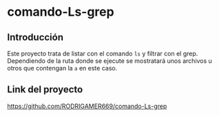 ﻿# comando-Ls-grep

## Introducción

Este proyecto trata de listar con el comando `ls` y filtrar con el grep. Dependiendo de la ruta donde se ejecute se mostratará unos archivos u otros que contengan la `a` en este caso.

## Link del proyecto

https://github.com/RODRIGAMER669/comando-Ls-grep
